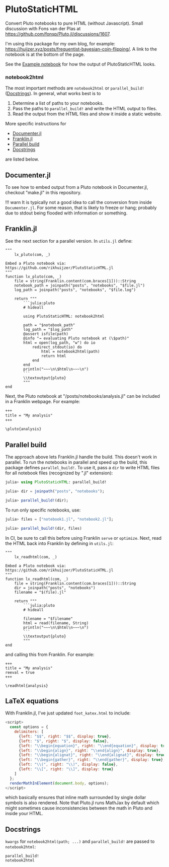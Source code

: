 # PlutoStaticHTML

Convert Pluto notebooks to pure HTML (without Javascript).
Small discussion with Fons van der Plas at <https://github.com/fonsp/Pluto.jl/discussions/1607>.

I'm using this package for my own blog, for example: <https://huijzer.xyz/posts/frequentist-bayesian-coin-flipping/>.
A link to the notebook is at the bottom of the page.

See the [Example notebook](@ref) for how the output of PlutoStaticHTML looks.

### notebook2html

The most important methods are `notebook2html` or `parallel_build!` ([Docstrings](@ref)).
In general, what works best is to

1. Determine a list of paths to your notebooks.
1. Pass the paths to  `parallel_build!` and write the HTML output to files.
1. Read the output from the HTML files and show it inside a static website.

More specific instructions for

- [Documenter.jl](@ref)
- [Franklin.jl](@ref)
- [Parallel build](@ref)
- [Docstrings](@ref)

are listed below.

## Documenter.jl

To see how to embed output from a Pluto notebook in Documenter.jl, checkout "make.jl" in this repository.

!!! warn
    It is typically not a good idea to call the conversion from inside `Documenter.jl`.
    For some reason, that is likely to freeze or hang; probably due to stdout being flooded with information or something.

## Franklin.jl

See the next section for a parallel version.
In `utils.jl` define:

    """
        lx_pluto(com, _)

    Embed a Pluto notebook via:
    https://github.com/rikhuijzer/PlutoStaticHTML.jl
    """
    function lx_pluto(com, _)
        file = string(Franklin.content(com.braces[1]))::String
        notebook_path = joinpath("posts", "notebooks", "$file.jl")
        log_path = joinpath("posts", "notebooks", "$file.log")

        return """
            ```julia:pluto
            # hideall

            using PlutoStaticHTML: notebook2html

            path = "$notebook_path"
            log_path = "$log_path"
            @assert isfile(path)
            @info "→ evaluating Pluto notebook at (\$path)"
            html = open(log_path, "w") do io
                redirect_stdout(io) do
                    html = notebook2html(path)
                    return html
                end
            end
            println("~~~\n\$html\n~~~\n")
            ```
            \\textoutput{pluto}
            """
    end

Next, the Pluto notebook at "/posts/notebooks/analysis.jl" can be included in a Franklin webpage.
For example:

```markdown
+++
title = "My analysis"
+++

\pluto{analysis}
```

## Parallel build

The approach above lets Franklin.jl handle the build.
This doesn't work in parallel.
To run the notebooks in parallel and speed up the build, this package defines `parallel_build!`.
To use it, pass a `dir` to write HTML files for all notebook files (recognized by ".jl" extension):

```julia
julia> using PlutoStaticHTML: parallel_build!

julia> dir = joinpath("posts", "notebooks");

julia> parallel_build!(dir);

```

To run only specific notebooks, use:

```julia
julia> files = ["notebook1.jl", "notebook2.jl"];

julia> parallel_build!(dir, files)
```

In CI, be sure to call this before using Franklin `serve` or `optimize`.
Next, read the HTML back into Franklin by defining in `utils.jl`:

    """
        lx_readhtml(com, _)

    Embed a Pluto notebook via:
    https://github.com/rikhuijzer/PlutoStaticHTML.jl
    """
    function lx_readhtml(com, _)
        file = string(Franklin.content(com.braces[1]))::String
        dir = joinpath("posts", "notebooks")
        filename = "$(file).jl"

        return """
            ```julia:pluto
            # hideall

            filename = "$filename"
            html = read(filename, String)
            println("~~~\n\$html\n~~~\n")
            ```
            \\textoutput{pluto}
            """
    end

and calling this from Franklin.
For example:

```
+++
title = "My analysis"
reeval = true
+++

\readhtml{analysis}
```

## LaTeX equations

With Franklin.jl, I've just updated `foot_katex.html` to include:

```javascript
<script>
  const options = {
    delimiters: [
      {left: "$$", right: "$$", display: true},
      {left: "$", right: "$", display: false},
      {left: "\\begin{equation}", right: "\\end{equation}", display: true},
      {left: "\\begin{align}", right: "\\end{align}", display: true},
      {left: "\\begin{alignat}", right: "\\end{alignat}", display: true},
      {left: "\\begin{gather}", right: "\\end{gather}", display: true},
      {left: "\\(", right: "\\)", display: false},
      {left: "\\[", right: "\\]", display: true}
    ]
  };
  renderMathInElement(document.body, options);
</script>
```

which basically ensures that inline math surrounded by single dollar symbols is also rendered.
Note that Pluto.jl runs MathJax by default which might sometimes cause inconsistencies between the math in Pluto and inside your HTML.

## Docstrings

`kwargs` for `notebook2html(path; ...)` and `parallel_build!` are passed to `notebook2html`:

```@docs
parallel_build!
notebook2html
```
